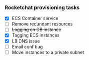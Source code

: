 ### Rocketchat provisioning tasks

- [x] ECS Container service
- [ ] Remove redundant resources
- [ ] ~~Logging on DB instance~~
- [x] Tagging ECS instances
- [x] LB DNS issue
- [ ] Email conf bug
- [ ] Move instances to a private subnet
